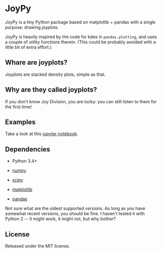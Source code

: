 # JoyPy

JoyPy is a tiny Python package based on matplotlib + pandas with a single purpose: drawing joyplots.

JoyPy is heavily inspired by the code for kdes in `pandas.plotting`, and uses a couple
of utility functions therein. (This could be probably avoided with a little bit of
extra effort.) 

Whare are joyplots?
---
Joyplots are stacked density plots, simple as that. 

Why are they called joyplots?
---
If you don't know Joy Division, you are lucky: you can still listen to them for the first time!

Examples
--------

Take a look at this [jupyter notebook](Joyplot.ipynb). 

Dependencies
------------

- Python 3.4+

- [numpy](http://www.numpy.org/)

- [scipy](http://www.scipy.org/)

- [matplotlib](http://matplotlib.org/)

- [pandas](http://pandas.pydata.org/)

Not sure what are the oldest supported versions. 
As long as you have somewhat recent versions, you should be fine.
I haven't tested it with Python 2 -- it might work, it might not, but why bother?

License
-------

Released under the MIT license.
